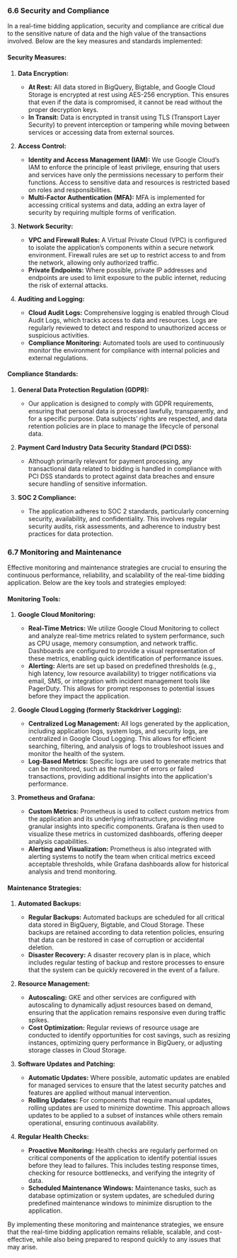 ### 6.6 Security and Compliance

In a real-time bidding application, security and compliance are critical due to the sensitive nature of data and the high value of the transactions involved. Below are the key measures and standards implemented:

#### **Security Measures:**

1. **Data Encryption:**
    - **At Rest:** All data stored in BigQuery, Bigtable, and Google Cloud Storage is encrypted at rest using AES-256 encryption. This ensures that even if the data is compromised, it cannot be read without the proper decryption keys.
    - **In Transit:** Data is encrypted in transit using TLS (Transport Layer Security) to prevent interception or tampering while moving between services or accessing data from external sources.

2. **Access Control:**
    - **Identity and Access Management (IAM):** We use Google Cloud’s IAM to enforce the principle of least privilege, ensuring that users and services have only the permissions necessary to perform their functions. Access to sensitive data and resources is restricted based on roles and responsibilities.
    - **Multi-Factor Authentication (MFA):** MFA is implemented for accessing critical systems and data, adding an extra layer of security by requiring multiple forms of verification.

3. **Network Security:**
    - **VPC and Firewall Rules:** A Virtual Private Cloud (VPC) is configured to isolate the application’s components within a secure network environment. Firewall rules are set up to restrict access to and from the network, allowing only authorized traffic.
    - **Private Endpoints:** Where possible, private IP addresses and endpoints are used to limit exposure to the public internet, reducing the risk of external attacks.

4. **Auditing and Logging:**
    - **Cloud Audit Logs:** Comprehensive logging is enabled through Cloud Audit Logs, which tracks access to data and resources. Logs are regularly reviewed to detect and respond to unauthorized access or suspicious activities.
    - **Compliance Monitoring:** Automated tools are used to continuously monitor the environment for compliance with internal policies and external regulations.

#### **Compliance Standards:**

1. **General Data Protection Regulation (GDPR):**
    - Our application is designed to comply with GDPR requirements, ensuring that personal data is processed lawfully, transparently, and for a specific purpose. Data subjects’ rights are respected, and data retention policies are in place to manage the lifecycle of personal data.

2. **Payment Card Industry Data Security Standard (PCI DSS):**
    - Although primarily relevant for payment processing, any transactional data related to bidding is handled in compliance with PCI DSS standards to protect against data breaches and ensure secure handling of sensitive information.

3. **SOC 2 Compliance:**
    - The application adheres to SOC 2 standards, particularly concerning security, availability, and confidentiality. This involves regular security audits, risk assessments, and adherence to industry best practices for data protection.

### 6.7 Monitoring and Maintenance

Effective monitoring and maintenance strategies are crucial to ensuring the continuous performance, reliability, and scalability of the real-time bidding application. Below are the key tools and strategies employed:

#### **Monitoring Tools:**

1. **Google Cloud Monitoring:**
    - **Real-Time Metrics:** We utilize Google Cloud Monitoring to collect and analyze real-time metrics related to system performance, such as CPU usage, memory consumption, and network traffic. Dashboards are configured to provide a visual representation of these metrics, enabling quick identification of performance issues.
    - **Alerting:** Alerts are set up based on predefined thresholds (e.g., high latency, low resource availability) to trigger notifications via email, SMS, or integration with incident management tools like PagerDuty. This allows for prompt responses to potential issues before they impact the application.

2. **Google Cloud Logging (formerly Stackdriver Logging):**
    - **Centralized Log Management:** All logs generated by the application, including application logs, system logs, and security logs, are centralized in Google Cloud Logging. This allows for efficient searching, filtering, and analysis of logs to troubleshoot issues and monitor the health of the system.
    - **Log-Based Metrics:** Specific logs are used to generate metrics that can be monitored, such as the number of errors or failed transactions, providing additional insights into the application's performance.

3. **Prometheus and Grafana:**
    - **Custom Metrics:** Prometheus is used to collect custom metrics from the application and its underlying infrastructure, providing more granular insights into specific components. Grafana is then used to visualize these metrics in customized dashboards, offering deeper analysis capabilities.
    - **Alerting and Visualization:** Prometheus is also integrated with alerting systems to notify the team when critical metrics exceed acceptable thresholds, while Grafana dashboards allow for historical analysis and trend monitoring.

#### **Maintenance Strategies:**

1. **Automated Backups:**
    - **Regular Backups:** Automated backups are scheduled for all critical data stored in BigQuery, Bigtable, and Cloud Storage. These backups are retained according to data retention policies, ensuring that data can be restored in case of corruption or accidental deletion.
    - **Disaster Recovery:** A disaster recovery plan is in place, which includes regular testing of backup and restore processes to ensure that the system can be quickly recovered in the event of a failure.

2. **Resource Management:**
    - **Autoscaling:** GKE and other services are configured with autoscaling to dynamically adjust resources based on demand, ensuring that the application remains responsive even during traffic spikes.
    - **Cost Optimization:** Regular reviews of resource usage are conducted to identify opportunities for cost savings, such as resizing instances, optimizing query performance in BigQuery, or adjusting storage classes in Cloud Storage.

3. **Software Updates and Patching:**
    - **Automatic Updates:** Where possible, automatic updates are enabled for managed services to ensure that the latest security patches and features are applied without manual intervention.
    - **Rolling Updates:** For components that require manual updates, rolling updates are used to minimize downtime. This approach allows updates to be applied to a subset of instances while others remain operational, ensuring continuous availability.

4. **Regular Health Checks:**
    - **Proactive Monitoring:** Health checks are regularly performed on critical components of the application to identify potential issues before they lead to failures. This includes testing response times, checking for resource bottlenecks, and verifying the integrity of data.
    - **Scheduled Maintenance Windows:** Maintenance tasks, such as database optimization or system updates, are scheduled during predefined maintenance windows to minimize disruption to the application.

By implementing these monitoring and maintenance strategies, we ensure that the real-time bidding application remains reliable, scalable, and cost-effective, while also being prepared to respond quickly to any issues that may arise.
